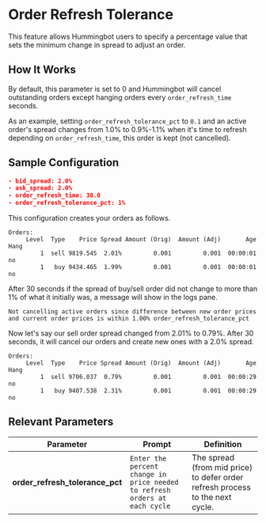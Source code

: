 # Order Refresh Tolerance

This feature allows Hummingbot users to specify a percentage value that sets the minimum change in spread to adjust an order.


## How It Works

By default, this parameter is set to 0 and Hummingbot will cancel outstanding orders except hanging orders every `order_refresh_time` seconds.

As an example, setting `order_refresh_tolerance_pct` to `0.1` and an active order's spread changes from 1.0% to 0.9%-1.1% when it's time to refresh depending on `order_refresh_time`, this order is kept (not cancelled).


## Sample Configuration

```json
- bid_spread: 2.0%
- ask_spread: 2.0%
- order_refresh_time: 30.0
- order_refresh_tolerance_pct: 1%
```

This configuration creates your orders as follows.

```
Orders:                                                               
     Level  Type    Price Spread Amount (Orig)  Amount (Adj)  	   Age Hang
         1  sell 9819.545  2.01%         0.001         0.001  00:00:01   no
         1   buy 9434.465  1.99%         0.001         0.001  00:00:01   no
```

After 30 seconds if the spread of buy/sell order did not change to more than 1% of what it initially was, a message will show in the logs pane.

```
Not cancelling active orders since difference between new order prices
and current order prices is within 1.00% order_refresh_tolerance_pct
```

Now let's say our sell order spread changed from 2.01% to 0.79%. After 30 seconds, it will cancel our orders and create new ones with a 2.0% spread.

```
Orders:                                                               
     Level  Type    Price Spread Amount (Orig)  Amount (Adj)  	   Age Hang
         1  sell 9706.037  0.79%         0.001         0.001  00:00:29   no
         1   buy 9407.538  2.31%         0.001         0.001  00:00:29   no
```

## Relevant Parameters

| Parameter | Prompt | Definition |
|-----------|--------|------------|
| **order_refresh_tolerance_pct** | `Enter the percent change in price needed to refresh orders at each cycle` | The spread (from mid price) to defer order refresh process to the next cycle. |